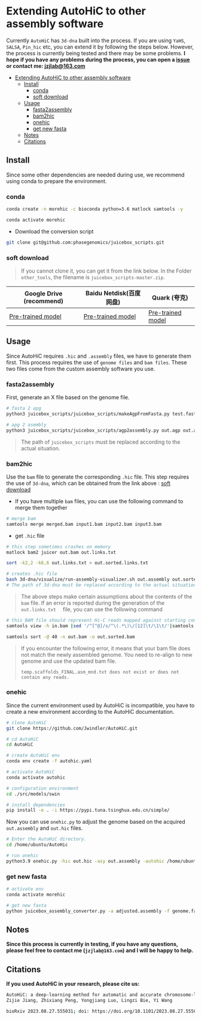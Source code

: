 # Extending AutoHiC to other assembly software

Currently `AutoHiC` has `3d-dna` built into the process. If you are using `YaHS`, `SALSA`, `Pin_hic` etc, you can extend it by following the steps below. However, the process is currently being tested and there may be some problems. **I hope if you have any problems during the process, you can open a [issue](https://github.com/Jwindler/AutoHiC/issues/new) or contact me: jzjlab@163.com**



- [Extending AutoHiC to other assembly software](#extending-autohic-to-other-assembly-software)
  - [Install](#install)
    - [conda](#conda)
    - [soft download](#soft-download)
  - [Usage](#usage)
    - [fasta2assembly](#fasta2assembly)
    - [bam2hic](#bam2hic)
    - [onehic](#onehic)
    - [get new fasta](#get-new-fasta)
  - [Notes](#notes)
  - [Citations](#citations)




## Install

Since some other dependencies are needed during use, we recommend using conda to prepare the environment.

### conda

```sh
conda create -n morehic -c bioconda python=3.6 matlock samtools -y

conda activate morehic

```

-   Download the conversion script

```sh
git clone git@github.com:phasegenomics/juicebox_scripts.git

```



### soft download

>   If you cannot clone it, you can get it from the link below. In the Folder `other_tools`, the filename is `juicebox_scripts-master.zip`.

| Google Drive (recommend)                                                                                  | Baidu Netdisk(百度网盘)                                                       | Quark (夸克)                                             |
| --------------------------------------------------------------------------------------------------------- | ----------------------------------------------------------------------------- | -------------------------------------------------------- |
| [Pre-trained model](https://drive.google.com/drive/folders/1T9twnImt1CK_NrB9SBb-dg4dBENyhPTN?usp=sharing) | [Pre-trained model](https://pan.baidu.com/s/1CturvBMowVMwpeKYKjsa9w?pwd=v4et) | [Pre-trained model](https://pan.quark.cn/s/709f9e5e005b) |

  

## Usage

Since AutoHiC requires `.hic` and `.assembly` files, we have to generate them first. This process requires the use of `genome files` and `bam files`. These two files come from the custom assembly software you use.



### fasta2assembly

First, generate an X file based on the genome file.

```sh
# fasta 2 apg
python3 juicebox_scripts/juicebox_scripts/makeAgpFromFasta.py test.fasta out.agp

# apg 2 asembly
python3 juicebox_scripts/juicebox_scripts/agp2assembly.py out.agp out.assembly

```

>   The path of `juicebox_scripts` must be replaced according to the actual situation.



### bam2hic

Use the `bam` file to generate the corresponding `.hic` file. This step requires the use of `3d-dna`, which can be obtained from the link above : [soft download](#soft-download)

-   If you have multiple `bam` files, you can use the following command to merge them together

```sh
# merge bam 
samtools merge merged.bam input1.bam input2.bam input3.bam

```



-   get `.hic` file

```sh
# this step sometimes crashes on memory
matlock bam2 juicer out.bam out.links.txt  

sort -k2,2 -k6,6 out.links.txt > out.sorted.links.txt

# creates .hic file
bash 3d-dna/visualize/run-assembly-visualizer.sh out.assembly out.sorted.links.txt 
# The path of 3d-dna must be replaced according to the actual situation.
```



>   The above steps make certain assumptions about the contents of the `bam` file. If an error is reported during the generation of the `out.links.txt  ` file, you can use the following command

```sh
# this BAM file should represent Hi-C reads mapped against starting contigs!
samtools view -h in.bam |sed '/^[^@]/s/^\(.*\)\/[12]\t/\1\t/'|samtools view -Sb -o out.bam

samtools sort -@ 40 -n out.bam -o out.sorted.bam

```



>   If you encounter the following error, it means that your bam file does not match the newly assembled genome. You need to re-align to new genome and use the updated bam file.
>
>   `temp.scaffolds_FINAL.asm_mnd.txt does not exist or does not contain any reads.`

 



### onehic

Since the current environment used by AutoHiC is incompatible, you have to create a new environment according to the AutoHiC documentation.

```sh
# clone AutoHiC
git clone https://github.com/Jwindler/AutoHiC.git

# cd AutoHiC
cd AutoHiC

# create AutoHiC env
conda env create -f autohic.yaml

# activate AutoHiC
conda activate autohic

# configuration environment
cd ./src/models/swin

# install dependencies
pip install -e . -i https://pypi.tuna.tsinghua.edu.cn/simple/
```



Now you can use `onehic.py` to adjust the genome based on the acquired `out.assembly` and `out.hic` files.

```sh
# Enter the AutoHiC directory.
cd /home/ubuntu/AutoHic  

# run onehic
python3.9 onehic.py -hic out.hic -asy out.assembly -autohic /home/ubuntu/AutoHic -p pretrained.pth -out ./

```



### get new fasta

```sh
# activate env
conda activate morehic

# get new fasta
python juicebox_assembly_converter.py -a adjusted.assembly -f genome.fasta

```



## Notes

**Since this process is currently in testing, if you have any questions, please feel free to contact me (`jzjlab@163.com`) and I will be happy to help.**



## Citations

**If you used AutoHiC in your research, please cite us:**

```sh
AutoHiC: a deep-learning method for automatic and accurate chromosome-level genome assembly
Zijie Jiang, Zhixiang Peng, Yongjiang Luo, Lingzi Bie, Yi Wang

bioRxiv 2023.08.27.555031; doi: https://doi.org/10.1101/2023.08.27.555031
```

